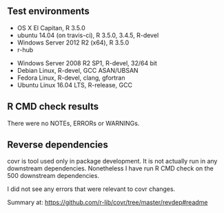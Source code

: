 ## Test environments
* OS X El Capitan, R 3.5.0
* ubuntu 14.04 (on travis-ci), R 3.5.0, 3.4.5, R-devel
* Windows Server 2012 R2 (x64), R 3.5.0
* r-hub
 - Windows Server 2008 R2 SP1, R-devel, 32/64 bit
 - Debian Linux, R-devel, GCC ASAN/UBSAN
 - Fedora Linux, R-devel, clang, gfortran
 - Ubuntu Linux 16.04 LTS, R-release, GCC

## R CMD check results
There were no NOTEs, ERRORs or WARNINGs.

## Reverse dependencies

covr is tool used only in package development. It is not actually run in any
downstream dependencies. Nonetheless I have run R CMD check on the 500
downstream dependencies.

I did not see any errors that were relevant to covr changes.

  Summary at: https://github.com/r-lib/covr/tree/master/revdep#readme
